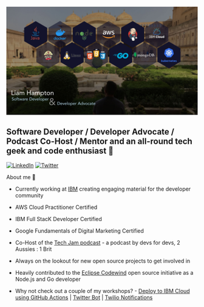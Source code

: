 [![Header](https://github.com/liamchampton/liamchampton/blob/master/github-profile-banner.jpg "Header")](https://techjam.dev/)

## Software Developer / Developer Advocate / Podcast Co-Host / Mentor and an all-round tech geek and code enthusiast :octopus:

[![LinkedIn](https://img.shields.io/badge/LinkedIn-Liam%20Hampton-blue)](https://www.linkedin.com/in/liam-conroy-hampton)
[![Twitter](https://img.shields.io/twitter/follow/liamchampton.svg?style=social&label=@liamchampton)](https://twitter.com/liamchampton)

About me :rocket:

- Currently working at [IBM](https://developer.ibm.com/) creating engaging material for the developer community

- AWS Cloud Practitioner Certified

- IBM Full StacK Developer Certified

- Google Fundamentals of Digital Marketing Certified

- Co-Host of the [Tech Jam podcast](https://techjam.dev) - a podcast by devs for devs, 2 Aussies : 1 Brit

- Always on the lookout for new open source projects to get involved in

- Heavily contributed to the [Eclipse Codewind](https://github.com/eclipse/codewind-installer) open source initiative as a Node.js and Go developer

- Why not check out a couple of my workshops? - [Deploy to IBM Cloud using GitHub Actions](https://github.com/IBMDeveloperUK/Deploy-To-IBM-Cloud-With-GitHub-Actions) | [Twitter Bot](https://github.com/IBMDeveloperUK/cloud-hosted-twitter-bot-workshop) | [Twilio Notifications](https://github.com/IBMDeveloperUK/Cloud-Functions-Twilio-Notifications)
